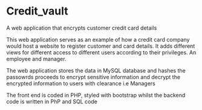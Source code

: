 # Credit_vault
A web application that encrypts customer credit card details

This web application serves as an example of how a credit card company would host a website to register customer and card details.
It adds different views for different access to different users according to their privileges. An employee and manager.

The web application stores the data in MySQL database and hashes the passowrds proceeds to encrypt sensitive information and decrypt the encrypted information to users with clearance i.e Managers

The front end is coded in PHP, styled with bootstrap whilst the backend code is written in PhP and SQL code
